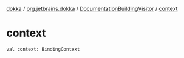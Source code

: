 [dokka](../../index.md) / [org.jetbrains.dokka](../index.md) / [DocumentationBuildingVisitor](index.md) / [context](context.md)

# context

```
val context: BindingContext
```
